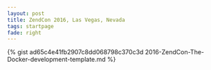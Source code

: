 ```yaml
---
layout: post
title: ZendCon 2016, Las Vegas, Nevada
tags: startpage
fade: right
---
```

{% gist ad65c4e41fb2907c8dd068798c370c3d 2016-ZendCon-The-Docker-development-template.md %}
